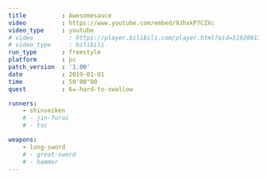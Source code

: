 ```yaml
---
title          : Awesomesauce
video          : https://www.youtube.com/embed/9JhxkP7CZXc
video_type     : youtube
# video          : https://player.bilibili.com/player.html?aid=51920013
# video_type     : bilibili
run_type       : freestyle
platform       : pc
patch_version  : '1.00'
date           : 2019-01-01
time           : 50'00"00
quest          : 6★-hard-to-swallow

runners:
    - shinseiken
    # - jin-furai
    # - tsc

weapons:
    - long-sword
    # - great-sword
    # - hammer
---
```

